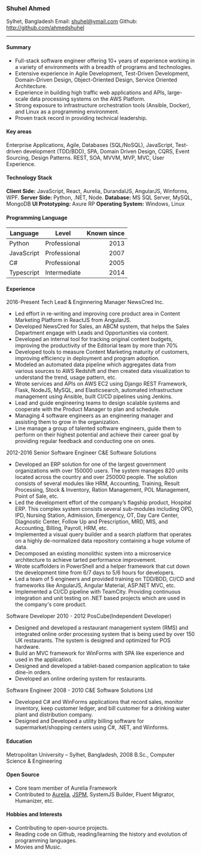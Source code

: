 ### Shuhel Ahmed
Sylhet, Bangladesh
Email: shuhel@ymail.com
Github: http://github.com/ahmedshuhel

---

#### Summary

- Full-stack software engineer offering 10+ years of experience working in a variety of environments with a breadth of programs and technologies.
- Extensive experience in Agile Development, Test-Driven Development, Domain-Driven Design, Object-Oriented Design, Service Oriented Architecture.
- Experience in building high traffic web applications and APIs, large-scale data processing systems on the AWS Platform.
- Strong exposure to infrastructure orchestration tools (Ansible, Docker), and Linux as a programming environment.
- Proven track record in providing technical leadership.

#### Key areas
Enterprise Applications, Agile, Databases (SQL/NoSQL), JavaScript, Test-driven development (TDD/BDD), SPA, Domain Driven Design, CQRS, Event Sourcing, Design Patterns. REST, SOA, MVVM, MVP, MVC, User Experience.

#### Technology Stack
**Client Side:** JavaScript, React, Aurelia, DurandalJS, AngularJS, Winforms, WPF.
**Server Side:** Python, .NET, Node.
**Database:**  MS SQL Server, MySQL, MongoDB
**UI Prototyping:** Axure RP
**Operating System:** Windows, Linux

#### Programming Language

| Language  |Level         | Known since |
|-----------|--------------|------------:|
| Python    | Professional |2013         |
| JavaScript| Professional |2007         |
| C#        | Professional |2005         |
| Typescript| Intermediate |2014         |


#### Experience
2016-Present
Tech Lead & Enginnering Manager
NewsCred Inc.

- Led effort in re-writing and improving core product area in Content Marketing Platform in ReactJS from AngularJS.
- Developed NewsCred for Sales, an ABCM system, that helps the Sales Department engage with Leads and Opportunities via content.
- Developed an internal tool for tracking original content budgets, improving the productivity of the Editorial team by more than 70%
- Developed tools to measure Content Marketing maturity of customers, improving efficiency in deployment and program adoption.
- Modeled an automated data pipeline which aggregates data from various sources to AWS Redshift and then created data visualization to understand the trend, usage pattern, etc.
- Wrote services and APIs on AWS EC2 using Django REST Framework, Flask, NodeJS, MySQL, and Elasticsearch, automated infrastructure management using Ansible, built CI/CD pipelines using Jenkins.
- Lead and guide engineering teams to design scalable systems and cooperate with the Product Manager to plan and schedule.
- Managing 4 software engineers as an engineering manager and assisting them to grow in the organization.
- Line manage a group of talented software engineers, guide them to perform on their highest potential and achieve their career goal by providing regular feedback and conducting one on ones.

2012-2016
Senior Software Engineer
C&E Software Solutions

- Developed an ERP solution for one of the largest government organizations with over 150000 users. The system manages 820 units located across the country and over 250000 people. The solution consists of several modules like HRM, Accounting, Training, Result Processing, Stock & Inventory, Ration Management, POL Management, Point of Sale, etc.
- Led the development effort of the company’s flagship product, Hospital ERP. This complex system consists several sub-modules including OPD, IPD, Nursing Station, Admission, Emergency, OT, Day Care Center, Diagnostic Center, Follow Up and Prescription, MRD, MIS, and Accounting, Billing, Payroll, HRM, etc.
- Implemented a visual query builder and a search platform that operates on a highly de-normalized data repository containing a huge volume of data.
- Decomposed an existing monolithic system into a microservice architecture to achieve tarted performance improvement.
- Wrote scaffolders in PowerShell and a helper framework that cut down the development time from 6/7 days to 5/6 hours for developers.
- Led a team of 5 engineers and provided training on TDD/BDD, CI/CD and frameworks like AngularJS, Angular Material, ASP.NET MVC, etc.
- Implemented a CI/CD pipeline with TeamCity. Providing continuous integration and unit testing on .NET based projects which are used in the company's core product.

Software Developer
2010 - 2012
PosCube(Independent Developer)

- Designed and developed a restaurant management system (RMS) and integrated online order processing system that is being used by over 150 UK restaurants. The system is designed and optimized for POS hardware.
- Build an MVC framework for WinForms with SPA like experience and used in the application.
- Designed and developed a tablet-based companion application to take dine-in orders.
- Developed an online ordering system for restaurants.

Software Engineer
2008 - 2010
C&E Software Solutions Ltd

- Developed C# and WinForms applications that record sales, monitor inventory, keep customer ledger, and bill customer for a drinking water plant and distribution company.
- Designed and Developed a utility billing software for supermarket/shopping centers using C#, .NET, and Winforms.

#### Education
Metropolitan University – Sylhet, Bangladesh, 2008
B.Sc., Computer Science & Engineering

#### Open Source
- Core team member of Aurelia Framework
- Contributed to [Aurelia](https://github.com/aurelia/framework), [JSPM](https://github.com/jspm/jspm-cli), SystemJS Builder, Fluent Migrator, Humanizer, etc.

#### Hobbies and Interests
- Contributing to open-source projects.
- Reading code on Github, reading/learning the history and evolution of programming languages.
- Movies and Music.
